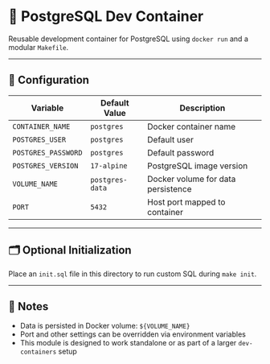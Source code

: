 # 🐘 PostgreSQL Dev Container

Reusable development container for PostgreSQL using `docker run` and a modular `Makefile`.

---

## 🔧 Configuration

| Variable | Default Value | Description |
| --- | --- | --- |
| `CONTAINER_NAME` | `postgres` | Docker container name |
| `POSTGRES_USER` | `postgres` | Default user |
| `POSTGRES_PASSWORD` | `postgres` | Default password |
| `POSTGRES_VERSION` | `17-alpine` | PostgreSQL image version |
| `VOLUME_NAME` | `postgres-data` | Docker volume for data persistence |
| `PORT` | `5432` | Host port mapped to container |

---

## 🗂️ Optional Initialization

Place an `init.sql` file in this directory to run custom SQL during `make init`.

---

## 📌 Notes

- Data is persisted in Docker volume: `${VOLUME_NAME}`
- Port and other settings can be overridden via environment variables
- This module is designed to work standalone or as part of a larger `dev-containers` setup
